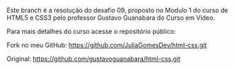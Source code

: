 Este branch é a resolução do desafio 09, proposto no Modulo 1 do curso de HTML5 e CSS3
pelo professor Gustavo Guanabara do Curso em Vídeo.

Para mais detalhes do curso acesse o repositório público:

Fork no meu GitHub: https://github.com/JuliaGomesDev/html-css.git

Original: https://github.com/gustavoguanabara/html-css.git